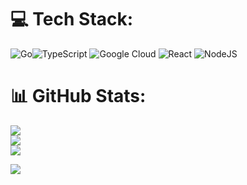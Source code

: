 
# 💻 Tech Stack:
![Go](https://img.shields.io/badge/go-%2300ADD8.svg?style=for-the-badge&logo=go&logoColor=white)![TypeScript](https://img.shields.io/badge/typescript-%23007ACC.svg?style=for-the-badge&logo=typescript&logoColor=white) ![Google Cloud](https://img.shields.io/badge/Google%20Cloud-%234285F4.svg?style=for-the-badge&logo=google-cloud&logoColor=white) ![React](https://img.shields.io/badge/react-%2320232a.svg?style=for-the-badge&logo=react&logoColor=%2361DAFB) ![NodeJS](https://img.shields.io/badge/node.js-6DA55F?style=for-the-badge&logo=node.js&logoColor=white)

# 📊 GitHub Stats:
![](https://github-readme-stats.vercel.app/api?username=francisco-alonso&theme=dark&hide_border=true&include_all_commits=true&count_private=true)<br/>
![](https://github-readme-streak-stats.herokuapp.com/?user=francisco-alonso&theme=dark&hide_border=true)<br/>
![](https://github-readme-stats.vercel.app/api/top-langs/?username=francisco-alonso&theme=dark&hide_border=true&include_all_commits=true&count_private=true&layout=compact)

[![](https://visitcount.itsvg.in/api?id=francisco-alonso&icon=0&color=0)](https://visitcount.itsvg.in)


